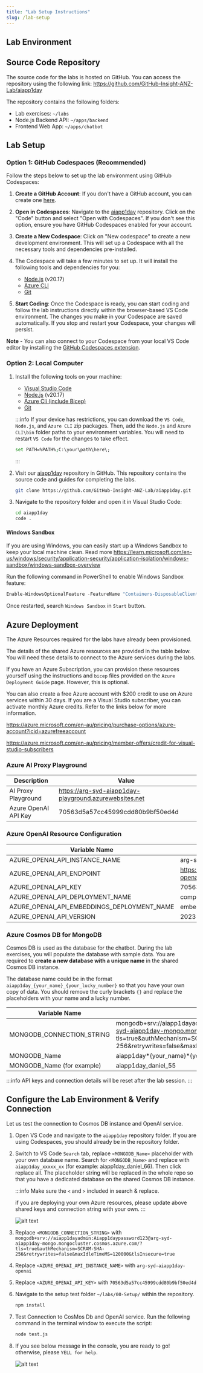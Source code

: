 ```yaml
---
title: "Lab Setup Instructions"
slug: /lab-setup
---
```


## Lab Environment

## Source Code Repository

The source code for the labs is hosted on GitHub. You can access the repository using the following link:
https://github.com/GitHub-Insight-ANZ-Lab/aiapp1day

The repository contains the following folders:

- Lab exercises: `~/labs`
- Node.js Backend API: `~/apps/backend`
- Frontend Web App: `~/apps/chatbot`

## Lab Setup

### Option 1: GitHub Codespaces (Recommended)

Follow the steps below to set up the lab environment using GitHub Codespaces:

1. **Create a GitHub Account**: If you don't have a GitHub account, you can create one [here](https://github.com/join).

2. **Open in Codespaces**: Navigate to the [aiapp1day](https://github.com/GitHub-Insight-ANZ-Lab/aiapp1day) repository. Click on the "Code" button and select "Open with Codespaces". If you don't see this option, ensure you have GitHub Codespaces enabled for your account.

3. **Create a New Codespace**: Click on "New codespace" to create a new development environment. This will set up a Codespace with all the necessary tools and dependencies pre-installed.

4. The Codespace will take a few minutes to set up. It will install the following tools and dependencies for you:

   - [Node.js](https://nodejs.org/en/download/prebuilt-installer) (v20.17)
   - [Azure CLI](https://learn.microsoft.com/en-us/cli/azure/install-azure-cli)
   - [Git](https://git-scm.com/downloads)

5. **Start Coding**: Once the Codespace is ready, you can start coding and follow the lab instructions directly within the browser-based VS Code environment. The changes you make in your Codespace are saved automatically. If you stop and restart your Codespace, your changes will persist.

**Note** - You can also connect to your Codespace from your local VS Code editor by installing the [GitHub Codespaces extension](https://marketplace.visualstudio.com/items?itemName=GitHub.codespaces).

### Option 2: Local Computer

1. Install the following tools on your machine:

   - [Visual Studio Code](https://code.visualstudio.com/download)
   - [Node.js](https://nodejs.org/en/download/prebuilt-installer) (v20.17)
   - [Azure Cli (include Bicep)](https://learn.microsoft.com/en-us/cli/azure/install-azure-cli)
   - [Git](https://git-scm.com/downloads)


   :::info
   If your device has restrictions, you can download the `VS Code`, `Node.js`, and `Azure CLI` zip packages. Then, add the `Node.js` and `Azure CLI\bin` folder paths to your environment variables. You will need to restart `VS Code` for the changes to take effect.

   ```bash
   set PATH=%PATH%;C:\your\path\here\;
   ```
   :::


2. Visit our [aiapp1day](https://github.com/GitHub-Insight-ANZ-Lab/aiapp1day) repository in GitHub. This repository contains the source code and guides for completing the labs.

    ```bash
    git clone https://github.com/GitHub-Insight-ANZ-Lab/aiapp1day.git
    ```

3. Navigate to the repository folder and open it in Visual Studio Code:

   ```bash
   cd aiapp1day
   code .
   ```

#### Windows Sandbox

If you are using Windows, you can easily start up a Windows Sandbox to keep your local machine clean. Read more https://learn.microsoft.com/en-us/windows/security/application-security/application-isolation/windows-sandbox/windows-sandbox-overview

Run the following command in PowerShell to enable Windows Sandbox feature:

```powershell
Enable-WindowsOptionalFeature -FeatureName "Containers-DisposableClientVM" -All -Online
```

Once restarted, search `Windows Sandbox` in `Start` button.


## Azure Deployment

The Azure Resources required for the labs have already been provisioned.

The details of the shared Azure resources are provided in the table below. You will need these details to connect to the Azure services during the labs.

If you have an Azure Subscription, you can provision these resources yourself using the instructions and `bicep` files provided on the `Azure Deployment Guide` page. However, this is optional.

You can also create a free Azure account with $200 credit to use on Azure services within 30 days. If you are a Visual Studio subscriber, you can activate monthly Azure credits. Refer to the links below for more information.

https://azure.microsoft.com/en-au/pricing/purchase-options/azure-account?icid=azurefreeaccount

https://azure.microsoft.com/en-au/pricing/member-offers/credit-for-visual-studio-subscribers

### Azure AI Proxy Playground

| Description          | Value                                                  |
| -------------------- | ------------------------------------------------------ |
| AI Proxy Playground  | https://arg-syd-aiapp1day-playground.azurewebsites.net |
| Azure OpenAI API Key | 70563d5a57cc45999cdd80b9bf50ed4d                       |

### Azure OpenAI Resource Configuration

| Variable Name                               | Value                                             |
| ------------------------------------------- | ------------------------------------------------- |
| AZURE_OPENAI_API_INSTANCE_NAME              | arg-syd-aiapp1day-openai                          |
| AZURE_OPENAI_API_ENDPOINT                   | https://arg-syd-aiapp1day-openai.openai.azure.com |
| AZURE_OPENAI_API_KEY                        | 70563d5a57cc45999cdd80b9bf50ed4d                  |
| AZURE_OPENAI_API_DEPLOYMENT_NAME            | completions                                       |
| AZURE_OPENAI_API_EMBEDDINGS_DEPLOYMENT_NAME | embeddings                                        |
| AZURE_OPENAI_API_VERSION                    | 2023-09-01-preview                                |

### Azure Cosmos DB for MongoDB

Cosmos DB is used as the database for the chatbot. During the lab exercises, you will populate the database with sample data. You are required to **create a new database with a unique name** in the shared Cosmos DB instance.

The database name could be in the format `aiapp1day_{your_name}_{your_lucky_number}` so that you have your own copy of data.
You should remove the curly brackets `{}` and replace the placeholders with your name and a lucky number.

| Variable Name              | Value                                                                                                                                                                                                 |
| -------------------------- | ----------------------------------------------------------------------------------------------------------------------------------------------------------------------------------------------------- |
| MONGODB_CONNECTION_STRING  | mongodb+srv://aiapp1dayadmin:Aiapp1daypassword123@arg-syd-aiapp1day-mongo.mongocluster.cosmos.azure.com/?tls=true&authMechanism=SCRAM-SHA-256&retrywrites=false&maxIdleTimeMS=120000&tlsInsecure=true |
| MONGODB_Name               | aiapp1day*\{your_name\}*\{your_lucky_number\}                                                                                                                                                         |
| MONGODB_Name (for example) | aiapp1day_daniel_55                                                                                                                                                                                   |

:::info
API keys and connection details will be reset after the lab session.
:::

## Configure the Lab Environment & Verify Connection

Let us test the connection to Cosmos DB instance and OpenAI service.

1.  Open VS Code and navigate to the `aiapp1day` repository folder. If you are using Codespaces, you should already be in the repository folder.

2.  Switch to VS Code `Search` tab, replace `<MONGODB_Name>` placeholder with your own database name. Search for `<MONGODB_Name>` and replace with `aiapp1day_xxxxx_xx` (for example: aiapp1day_daniel_66). Then click replace all. The placeholder string will be replaced in the whole repo so that you have a dedicated database on the shared Cosmos DB instance.

    :::info
    Make sure the `<` and `>` included in search & replace.

    if you are deploying your own Azure resources, please update above shared keys and connection string with your own.
    :::

    ![alt text](images/setup.png)

3.  Replace `<MONGODB_CONNECTION_STRING>` with `mongodb+srv://aiapp1dayadmin:Aiapp1daypassword123@arg-syd-aiapp1day-mongo.mongocluster.cosmos.azure.com/?tls=true&authMechanism=SCRAM-SHA-256&retrywrites=false&maxIdleTimeMS=120000&tlsInsecure=true`

4.  Replace `<AZURE_OPENAI_API_INSTANCE_NAME>` with `arg-syd-aiapp1day-openai`

5.  Replace `<AZURE_OPENAI_API_KEY>` with `70563d5a57cc45999cdd80b9bf50ed4d`

6.  Navigate to the setup test folder `~/labs/00-Setup/` within the repository.

    ```bash
    npm install
    ```

7.  Test Connection to CosMos Db and OpenAI service. Run the following command in the terminal window to execute the script:

    ```bash
    node test.js
    ```

8.  If you see below message in the console, you are ready to go! otherwise, please `YELL for help`.

    ![alt text](images/setup-test.png)
